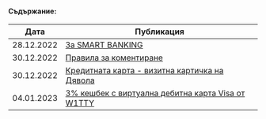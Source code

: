 #### Съдържание:

| Дата        | Публикация |
| ----------- | ---------- |
| 28.12.2022  | [За SMART BANKING](intro.md) |
| 30.12.2022  | [Правила за коментиране](/blog/comment-policy/) |
| 30.12.2022  | [Кредитната карта - визитна картичка на Дявола](/blog/credit-card) |
| 04.01.2023  | [3% кешбек с виртуална дебитна карта Visa от W1TTY](/blog/w1tty/) |
